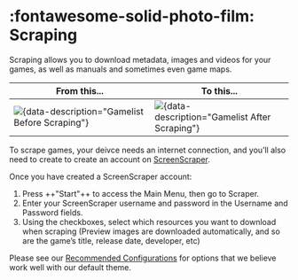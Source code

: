 # :fontawesome-solid-photo-film: Scraping

Scraping allows you to download metadata, images and videos for your games, as well as manuals and sometimes even game maps.

| From this... | To this... |
| -- | -- |
| ![](../../_inc/images/scraping-before.png){data-description="Gamelist Before Scraping"} | ![](../../_inc/images/scraping-after.png){data-description="Gamelist After Scraping"} |


To scrape games, your deivce needs an internet connection, and you’ll also need to create to create an account on [ScreenScraper](https://screenscraper.fr/). 

Once you have created a ScreenScraper account:

1. Press ++"Start"++ to access the Main Menu, then go to Scraper. 
2. Enter your ScreenScraper username and password in the Username and Password fields. 
3. Using the checkboxes, select which resources you want to download when scraping (Preview images are downloaded automatically, and so are the game’s title, release date, developer, etc)

Please see our [Recommended Configurations](../themes/#recommended-configurations) for options that we believe work well with our default theme.